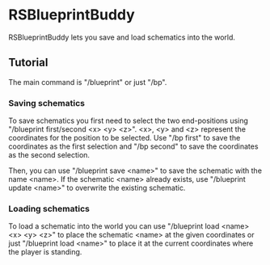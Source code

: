 # RSBlueprintBuddy

RSBlueprintBuddy lets you save and load schematics into the world.

## Tutorial

The main command is "/blueprint" or just "/bp".

### Saving schematics

To save schematics you first need to select the two end-positions using "/blueprint first/second \<x\> \<y\> \<z\>".
\<x\>, \<y\> and \<z\> represent the coordinates for the position to be selected. Use "/bp first" to save the coordinates as the first selection and "/bp second" to save the coordinates as the second selection.

Then, you can use "/blueprint save \<name\>" to save the schematic with the name \<name\>. If the schematic \<name\> already exists, use "/blueprint update \<name\>" to overwrite the existing schematic.

### Loading schematics

To load a schematic into the world you can use "/blueprint load \<name\> \<x\> \<y\> \<z\>" to place the schematic \<name\> at the given coordinates or just "/blueprint load \<name\>" to place it at the current coordinates where the player is standing.
